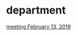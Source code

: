 # department

[meeting February 13, 2019](http://janboone.github.io/department/meeting_13022019.html)

